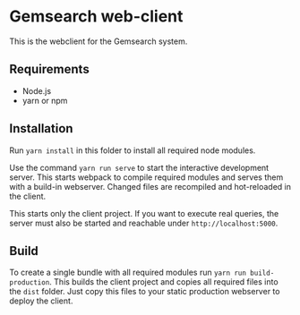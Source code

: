 # Gemsearch web-client

This is the webclient for the Gemsearch system.

## Requirements

* Node.js
* yarn or npm

## Installation

Run `yarn install` in this folder to install all required node modules.


Use the command `yarn run serve` to start the interactive development server. This starts webpack to compile required modules and serves them with a build-in webserver. Changed files are recompiled and hot-reloaded in the client.

This starts only the client project. If you want to execute real queries, the server must also be started and reachable under `http://localhost:5000`.

## Build

To create a single bundle with all required modules run `yarn run build-production`. This builds the client project and copies all required files into the `dist` folder. Just copy this files to your static production webserver to deploy the client.
